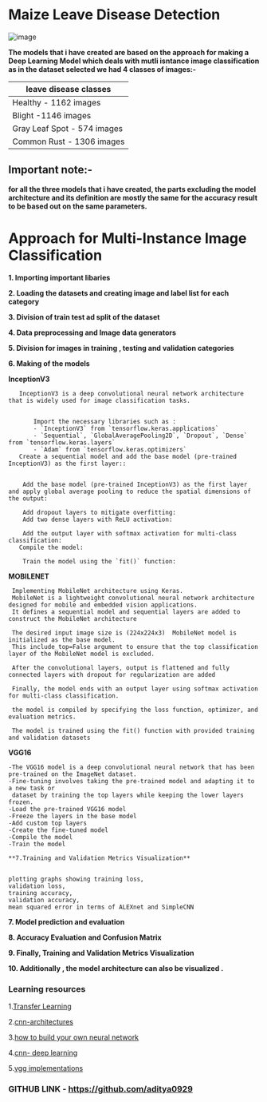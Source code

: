 # Maize Leave Disease Detection 
![image](https://github.com/aditya0929/Maize-Leave-Disease-Detection/assets/127277877/5c379091-8da0-4bb3-b819-43bffb843f40)


**The models that i have created are based on the approach for making a Deep Learning Model which deals with mutli isntance image classification as in the dataset selected we had 4 classes of images:-**

| leave disease classes            |
|----------------------------|
|   Healthy - 1162 images        |
|  Blight -1146 images             |
|  Gray Leaf Spot - 574 images   |
|  Common Rust - 1306 images     |

## Important note:-
**for all the three models that i have created, the parts excluding the model architecture and its definition are mostly the same for the accuracy result to be based out on the same parameters.**


# Approach for Multi-Instance Image Classification

**1. Importing important libaries**

**2. Loading the datasets and creating image and label list for each category** 

**3. Division of train test ad split of the dataset**

**4. Data preprocessing and Image data generators**

**5. Division for images in training , testing and validation categories**

**6. Making of the models**

**InceptionV3**
      

       InceptionV3 is a deep convolutional neural network architecture that is widely used for image classification tasks.


           Import the necessary libraries such as :
           - `InceptionV3` from `tensorflow.keras.applications`
           - `Sequential`, `GlobalAveragePooling2D`, `Dropout`, `Dense` from `tensorflow.keras.layers`
           - `Adam` from `tensorflow.keras.optimizers`
       Create a sequential model and add the base model (pre-trained InceptionV3) as the first layer::
   

        Add the base model (pre-trained InceptionV3) as the first layer and apply global average pooling to reduce the spatial dimensions of the output:
           
        Add dropout layers to mitigate overfitting:
        Add two dense layers with ReLU activation:
   
        Add the output layer with softmax activation for multi-class classification:
       Compile the model:
  
        Train the model using the `fit()` function:

**MOBILENET**
     
     
     Implementing MobileNet architecture using Keras. 
     MobileNet is a lightweight convolutional neural network architecture designed for mobile and embedded vision applications.
     It defines a sequential model and sequential layers are added to construct the MobileNet architecture
     
     The desired input image size is (224x224x3)  MobileNet model is initialized as the base model. 
     This include_top=False argument to ensure that the top classification layer of the MobileNet model is excluded.
     
     After the convolutional layers, output is flattened and fully connected layers with dropout for regularization are added  
     
     Finally, the model ends with an output layer using softmax activation for multi-class classification.
     
     the model is compiled by specifying the loss function, optimizer, and evaluation metrics.
     
     The model is trained using the fit() function with provided training and validation datasets

 **VGG16**
   
   
    -The VGG16 model is a deep convolutional neural network that has been pre-trained on the ImageNet dataset. 
    -Fine-tuning involves taking the pre-trained model and adapting it to a new task or 
     dataset by training the top layers while keeping the lower layers frozen.
    -Load the pre-trained VGG16 model
    -Freeze the layers in the base model
    -Add custom top layers
    -Create the fine-tuned model
    -Compile the model
    -Train the model

    **7.Training and Validation Metrics Visualization**
 
 
    plotting graphs showing training loss,
    validation loss,
    training accuracy,
    validation accuracy,
    mean squared error in terms of ALEXnet and SimpleCNN 
    
**7. Model prediction and evaluation**

**8. Accuracy Evaluation and Confusion Matrix**

**9. Finally, Training and Validation Metrics Visualization**

**10. Additionally , the model architecture can also be visualized .**

### Learning resources 

  
  1.[Transfer Learning](https://towardsdatascience.com/a-comprehensive-hands-on-guide-to-transfer-learning-with-real-world-applications-in-deep-learning-212bf3b2f27a)
  
  2.[cnn-architectures](https://medium.com/@RaghavPrabhu/cnn-architectures-lenet-alexnet-vgg-googlenet-and-resnet-7c81c017b848)
  
  3.[how to build your own neural network](https://medium.com/towards-data-science/how-to-build-your-own-neural-network-from-scratch-in-python-68998a08e4f6)
  
  4.[cnn- deep learning](https://medium.com/@RaghavPrabhu/understanding-of-convolutional-neural-network-cnn-deep-learning-99760835f148)
  
  5.[vgg implementations](https://medium.com/towards-data-science/step-by-step-vgg16-implementation-in-keras-for-beginners-a833c686ae6c)

 ### GITHUB LINK - https://github.com/aditya0929

  
